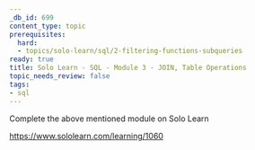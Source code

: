 ```yaml
---
_db_id: 699
content_type: topic
prerequisites:
  hard:
  - topics/solo-learn/sql/2-filtering-functions-subqueries
ready: true
title: Solo Learn - SQL - Module 3 - JOIN, Table Operations
topic_needs_review: false
tags:
- sql
---
```


Complete the above mentioned module on Solo Learn

https://www.sololearn.com/learning/1060